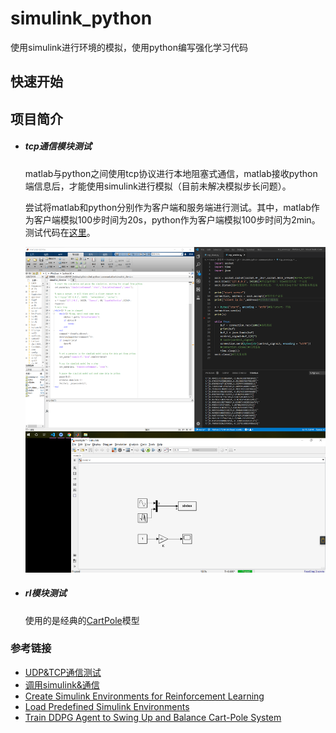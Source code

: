 # simulink_python

使用simulink进行环境的模拟，使用python编写强化学习代码

## 快速开始

## 项目简介

* ##### tcp通信模块测试

  matlab与python之间使用tcp协议进行本地阻塞式通信，matlab接收python端信息后，才能使用simulink进行模拟（目前未解决模拟步长问题）。

  尝试将matlab和python分别作为客户端和服务端进行测试。其中，matlab作为客户端模拟100步时间为20s，python作为客户端模拟100步时间为2min。测试代码在[这里](./tcp_connection_attempt)。

  ![image](./assets/demo.png)

* ##### rl模块测试

  使用的是经典的[CartPole](./some_simulink_model/rlCartPoleSimscapeModel.slx)模型





### 参考链接

* [UDP&TCP通信测试](<https://blog.csdn.net/tiancai13579/article/details/53039437?locationNum=5&fps=1>)
* [调用simulink&通信](<https://github.com/sherrysherryli/simulink-python-communication>)
* [Create Simulink Environments for Reinforcement Learning](<https://www.mathworks.com/help/reinforcement-learning/ug/create-simulink-environments-for-reinforcement-learning.html>)
* [Load Predefined Simulink Environments](<https://www.mathworks.com/help/reinforcement-learning/ug/create-predefined-simulink-environments.html>)
* [Train DDPG Agent to Swing Up and Balance Cart-Pole System](<https://www.mathworks.com/help/reinforcement-learning/ug/train-ddpg-agent-to-swing-up-and-balance-cart-pole-system.html>)

